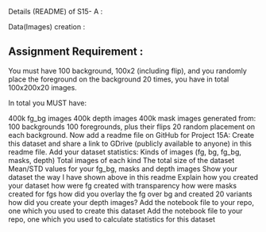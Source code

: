 Details (README) of S15- A :

Data(Images) creation :

Assignment Requirement :
------------------------------------

You must have 100 background, 100x2 (including flip), and you randomly place the foreground on the background 20 times, you have in total 100x200x20 images. 

In total you MUST have:

400k fg_bg images
400k depth images
400k mask images
generated from:
100 backgrounds
100 foregrounds, plus their flips
20 random placement on each background.
Now add a readme file on GitHub for Project 15A:
Create this dataset and share a link to GDrive (publicly available to anyone) in this readme file. 
Add your dataset statistics:
Kinds of images (fg, bg, fg_bg, masks, depth)
Total images of each kind
The total size of the dataset
Mean/STD values for your fg_bg, masks and depth images
Show your dataset the way I have shown above in this readme
Explain how you created your dataset
how were fg created with transparency
how were masks created for fgs
how did you overlay the fg over bg and created 20 variants
how did you create your depth images? 
Add the notebook file to your repo, one which you used to create this dataset
Add the notebook file to your repo, one which you used to calculate statistics for this dataset
